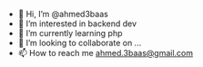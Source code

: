 - 👋 Hi, I’m @ahmed3baas
- 👀 I’m interested in backend dev
- 🌱 I’m currently learning php
- 💞️ I’m looking to collaborate on ...
- 📫 How to reach me ahmed.3baas@gmail.com

<!---
ahmed3baas/ahmed3baas is a ✨ special ✨ repository because its `README.md` (this file) appears on your GitHub profile.
You can click the Preview link to take a look at your changes.
--->
